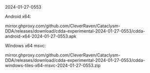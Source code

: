 2024-01-27-0553

Android x64:

mirror.ghproxy.com/github.com/CleverRaven/Cataclysm-DDA/releases/download/cdda-experimental-2024-01-27-0553/cdda-android-x64-2024-01-27-0553.apk

Windows x64 msvc:

mirror.ghproxy.com/github.com/CleverRaven/Cataclysm-DDA/releases/download/cdda-experimental-2024-01-27-0553/cdda-windows-tiles-x64-msvc-2024-01-27-0553.zip

